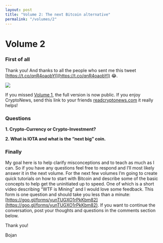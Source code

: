 ```yaml
---
layout: post
title: "Volume 2: The next Bitcoin alternative"
permalink: "/volumes/2"
---
```

# Volume 2

### First of all
Thank you! And thanks to all the people who sent me this tweet [https://t.co/qnR4oaobYl](https://t.co/qnR4oaobYl) 😂.

![](https://i.imgur.com/xhAAg4c.png)

If you missed [Volume 1](https://readcryptonews.com/posts/1), the full version is now public. If you enjoy CryptoNews, send this link to your friends [readcryptonews.com](https://readcryptonews.com) it really helps!

### Questions
**1. Crypto-Currency or Crypto-Investment?**

**2. What is IOTA and what is the “next big” coin.**

### Finally
My goal here is to help clarify misconceptions and to teach as much as I can. So if you have any questions feel free to respond and I’ll most likely answer it in the next volume. For the next few volumes I’m going to create quick tutorials on how to start with Bitcoin and describe some of the basic concepts to help get the uninitiated up to speed. One of which is a short video describing “WTF is Mining” and I would love some feedback. This form is one question and should take you less than a minute: [https://goo.gl/forms/yunTUGXO1rPkKbm82](https://goo.gl/forms/yunTUGXO1rPkKbm82). If you want to continue the conversation, post your thoughts and questions in the comments section below.

Thank you!

Bojan
